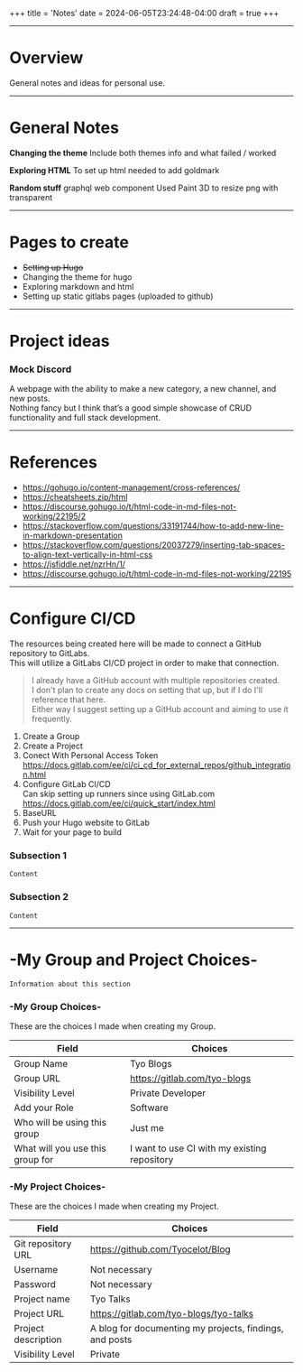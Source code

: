 +++
title = 'Notes'
date = 2024-06-05T23:24:48-04:00
draft = true
+++

---

# Overview
General notes and ideas for personal use.

---

# General Notes

**Changing the theme**
Include both themes info and what failed / worked

**Exploring HTML**
To set up html needed to add goldmark

**Random stuff**
graphql
web component
Used Paint 3D to resize png with transparent

---

# Pages to create

- ~~Setting up Hugo~~
- Changing the theme for hugo
- Exploring markdown and html
- Setting up static gitlabs pages (uploaded to github)

---

# Project ideas

### Mock Discord
A webpage with the ability to make a new category, a new channel, and new posts.\
Nothing fancy but I think that’s a good simple showcase of CRUD functionality and full stack development.

---

# References
- https://gohugo.io/content-management/cross-references/
- https://cheatsheets.zip/html
- https://discourse.gohugo.io/t/html-code-in-md-files-not-working/22195/2
- https://stackoverflow.com/questions/33191744/how-to-add-new-line-in-markdown-presentation
- https://stackoverflow.com/questions/20037279/inserting-tab-spaces-to-align-text-vertically-in-html-css
- https://jsfiddle.net/nzrHn/1/
- https://discourse.gohugo.io/t/html-code-in-md-files-not-working/22195

---

# Configure CI/CD
The resources being created here will be made to connect a GitHub repository to GitLabs.\
This will utilize a GitLabs CI/CD project in order to make that connection.

> I already have a GitHub account with multiple repositories created.\
I don't plan to create any docs on setting that up, but if I do I'll reference that here.\
Either way I suggest setting up a GitHub account and aiming to use it frequently.

1) Create a Group
2) Create a Project
3) Conect With Personal Access Token\
https://docs.gitlab.com/ee/ci/ci_cd_for_external_repos/github_integration.html
4) Configure GitLab CI/CD\
Can skip setting up runners since using GitLab.com\
https://docs.gitlab.com/ee/ci/quick_start/index.html
5) BaseURL
6) Push your Hugo website to GitLab
7) Wait for your page to build


### Subsection 1
`Content`

### Subsection 2
`Content`

---

# -My Group and Project Choices-
`Information about this section`

### -My Group Choices-
These are the choices I made when creating my Group.

| Field                            | Choices                                      |
| -------------------------------- | -------------------------------------------- |
| Group Name                       | Tyo Blogs                                    |
| Group URL                        | https://gitlab.com/tyo-blogs                 |
| Visibility Level                 | Private Developer                            |
| Add your Role                    | Software                                     |
| Who will be using this group     | Just me                                      |
| What will you use this group for | I want to use CI with my existing repository |

### -My Project Choices-
These are the choices I made when creating my Project.

| Field               | Choices                                                 |
| ------------------- | ------------------------------------------------------- |
| Git repository URL  | https://github.com/Tyocelot/Blog                        |
| Username            | Not necessary                                           |
| Password            | Not necessary                                           |
| Project name        | Tyo Talks                                               |
| Project URL         | https://gitlab.com/tyo-blogs/tyo-talks                  |
| Project description | A blog for documenting my projects, findings, and posts |
| Visibility Level    | Private                                                 |